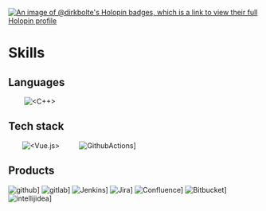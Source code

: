 [![An image of @dirkbolte's Holopin badges, which is a link to view their full Holopin profile](https://holopin.me/dirkbolte)](https://holopin.io/@dirkbolte)

# Skills

## Languages

![<Kotlin>](https://img.shields.io/badge/Kotlin-7F52FF?style=for-the-badge&logo=Kotlin&logoColor=white)
![<TypeScript>](https://img.shields.io/badge/TypeScript-3178C6?style=for-the-badge&logo=TypeScript&logoColor=white)
![<JavaScript>](https://img.shields.io/badge/JavaScript-F7DF1E?style=for-the-badge&logo=JavaScript&logoColor=white)
![<HTML5>](https://img.shields.io/badge/HTML-E34F26?style=for-the-badge&logo=HTML5&logoColor=white)
![<CSS3>](https://img.shields.io/badge/CSS3-1572B6?style=for-the-badge&logo=CSS3&logoColor=white)
![<Sass>](https://img.shields.io/badge/Sass-CC6699?style=for-the-badge&logo=Sass&logoColor=white)
![<ApacheGroovy>](https://img.shields.io/badge/Apache%20Groovy-4298B8?style=for-the-badge&logo=ApacheGroovy&logoColor=white)
![<C>](https://img.shields.io/badge/C-A8B9CC?style=for-the-badge&logo=C&logoColor=white)
![<C++>](https://img.shields.io/badge/C++-00599C?style=for-the-badge&logo=Cplusplus&logoColor=white)
![<Ruby>](https://img.shields.io/badge/Ruby-CC342D?style=for-the-badge&logo=Ruby&logoColor=white)
![<GNU Bash>](https://img.shields.io/badge/GNU%20Bash-CC342D?style=for-the-badge&logo=gnubash&logoColor=white)

## Tech stack

![<Spring>](https://img.shields.io/badge/Spring-6DB33F?style=for-the-badge&logo=Spring&logoColor=white)
![<SpringBoot>](https://img.shields.io/badge/Spring%20Boot-6DB33F?style=for-the-badge&logo=SpringBoot&logoColor=white)
![<SpringSecurity>](https://img.shields.io/badge/Spring%20Security-6DB33F?style=for-the-badge&logo=SpringSecurity&logoColor=white)
![<Quarkus>](https://img.shields.io/badge/Quarkus-4695EB?style=for-the-badge&logo=Quarkus&logoColor=white)
![<Hibernate>](https://img.shields.io/badge/Hibernate-59666C?style=for-the-badge&logo=Hibernate&logoColor=white)
![<PostgreSQL>](https://img.shields.io/badge/PostgreSQL-4169E1?style=for-the-badge&logo=PostgreSQL&logoColor=white)
![<MariaDB>](https://img.shields.io/badge/MariaDB-003545?style=for-the-badge&logo=MariaDB&logoColor=white)
![<Vue.js>](https://img.shields.io/badge/Vue.js-4FC08D?style=for-the-badge&logo=Vue.js&logoColor=white)
![<Vuetify>](https://img.shields.io/badge/Vuetify-1867C0?style=for-the-badge&logo=Vuetify&logoColor=white)
![<Angular>](https://img.shields.io/badge/Angular-DD0031?style=for-the-badge&logo=Angular&logoColor=white)
![<NestJS>](https://img.shields.io/badge/NestJS-E0234E?style=for-the-badge&logo=NestJS&logoColor=white)
![<JSON>](https://img.shields.io/badge/JSON-000000?style=for-the-badge&logo=JSON&logoColor=white)
![<JSONWebTokens>](https://img.shields.io/badge/JSON%20Web%20Tokens-000000?style=for-the-badge&logo=JSONWebTokens&logoColor=white)
![<kubernetes>](https://img.shields.io/badge/Kubernetes-326CE5?style=for-the-badge&logo=kubernetes&logoColor=white)
![<Helm>](https://img.shields.io/badge/Helm-0F1689?style=for-the-badge&logo=Helm&logoColor=white)
![<ApacheMaven>](https://img.shields.io/badge/Apache%20Maven-C71A36?style=for-the-badge&logo=ApacheMaven&logoColor=white)
![<Gradle>](https://img.shields.io/badge/Gradle-02303A?style=for-the-badge&logo=Gradle&logoColor=white)
![GithubActions](https://img.shields.io/badge/GitHub%20Actions-2088FF?style=for-the-badge&logo=GithubActions&logoColor=white)]

## Products
![github](https://img.shields.io/badge/GitHub-000000?style=for-the-badge&logo=GitHub&logoColor=white)]
![gitlab](https://img.shields.io/badge/GitLab-FC6D26?style=for-the-badge&logo=GitLab&logoColor=white)]
![Jenkins](https://img.shields.io/badge/Jenkins-D24939?style=for-the-badge&logo=Jenkins&logoColor=white)]
![Jira](https://img.shields.io/badge/Jira-0052CC?style=for-the-badge&logo=Jira&logoColor=white)]
![Confluence](https://img.shields.io/badge/Confluence-172B4D?style=for-the-badge&logo=Confluence&logoColor=white)]
![Bitbucket](https://img.shields.io/badge/Bitbucket-0052CC?style=for-the-badge&logo=Bitbucket&logoColor=white)]
![intellijidea](https://img.shields.io/badge/Intellij%20Idea-000000?style=for-the-badge&logo=intellijidea&logoColor=white)]


<!--
**dirkbolte/dirkbolte** is a ✨ _special_ ✨ repository because its `README.md` (this file) appears on your GitHub profile.

Here are some ideas to get you started:

- 🔭 I’m currently working on ...
- 🌱 I’m currently learning ...
- 👯 I’m looking to collaborate on ...
- 🤔 I’m looking for help with ...
- 💬 Ask me about ...
- 📫 How to reach me: ...
- 😄 Pronouns: ...
- ⚡ Fun fact: ...
-->
